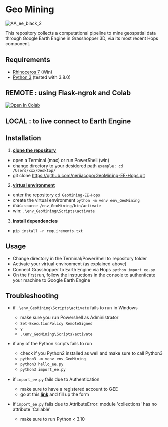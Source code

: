 # Geo Mining
![AA_ee_black_2](https://user-images.githubusercontent.com/50297074/151965110-faf885a2-d8ff-412b-ac33-0ac9422a9a40.jpg)

This repository collects a computational pipeline to mine geospatial data through Google Earth Engine in Grasshopper 3D, via its most recent Hops component.

## Requirements
- [Rhinoceros 7](https://www.rhino3d.com/download/) (Win)
- [Python 3](https://www.python.org/downloads/release/python-380/) (tested with 3.8.0)

## REMOTE : using Flask-ngrok and Colab
[![Open In Colab](https://colab.research.google.com/assets/colab-badge.svg)](https://colab.research.google.com/github/neriiacopo/GeoMining-EE-Hops/blob/main_v2/GeoMining_EE_Hops.ipynb)

## LOCAL : to live connect to Earth Engine
## Installation
1. **[clone the repository](https://help.github.com/en/github/creating-cloning-and-archiving-repositories/cloning-a-repository)**
  - open a Terminal (mac) or run PowerShell (win)
  - change directory to your desidered path `example: cd /Users/xxx/Desktop/`
  - git clone https://github.com/neriiacopo/GeoMining-EE-Hops.git

2. **[virtual environment](https://docs.python.org/3/tutorial/venv.html)**
  - enter the repository `cd GeoMining-EE-Hops`
  - create the virtual environment `python -m venv env_GeoMining`
  - mac: `source /env_GeoMining/bin/activate`
  - win: `.\env_GeoMining\Scripts\activate`
3. **install dependencies**
  - `pip install -r requirements.txt`

## Usage
- Change directory in the Terminal/PowerShell to repository folder
- Activate your virtual environment (as explained above)
- Connect Grasshopper to Earth Engine via Hops `python import_ee.py`
- On the first run, follow the instructions in the console to authenticate your machine to Google Earth Engine

## Troubleshooting
- if `.\env_GeoMining\Scripts\activate` fails to run in Windows
  - make sure you run Powershell as Administrator 
  - `Set-ExecutionPolicy RemoteSigned`
  - `y`
  - `.\env_GeoMining\Scripts\activate`

- if any of the Python scripts fails to run 
  - check if you Python2 installed as well and make sure to call Python3
  - `python3 -m venv env_GeoMining`
  - `python3 hello_ee.py`
  - `python3 import_ee.py`

- if `import_ee.py` fails due to Authentication
  - make sure to have a registered account to GEE
  - go at this **[link](https://signup.earthengine.google.com/)** and fill up the form
  
- if `import_ee.py` fails due to AttributeError: module 'collections' has no attribute 'Callable'
  - make sure to run Python < 3.10


